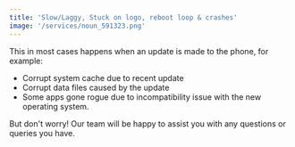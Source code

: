 ```yaml
---
title: 'Slow/Laggy, Stuck on logo, reboot loop & crashes'
image: '/services/noun_591323.png'
---
```


This in most cases happens when an update is made to the phone, for example: 
- Corrupt system cache due to recent update
- Corrupt data files caused by the update
- Some apps gone rogue due to incompatibility issue with the new operating system. 

But don't worry! Our team will be happy to assist you with any questions or queries you have.
